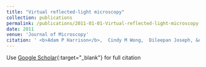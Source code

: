 ```yaml
---
title: "Virtual reflected-light microscopy"
collection: publications
permalink: /publications/2011-01-01-Virtual-reflected-light-microscopy
date: 2011
venue: 'Journal of Microscopy'
citation: ' <b>Adam P Harrison</b>,  Cindy M Wong,  Dileepan Joseph, &quot;Virtual reflected-light microscopy.&quot; Journal of Microscopy, 2011.'
---
```

Use [Google Scholar](https://scholar.google.com/scholar?q=Virtual+reflected+light+microscopy){:target="_blank"} for full citation